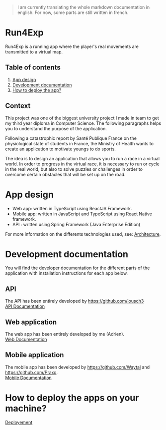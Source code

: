 > I am currently translating the whole markdown documentation in english. For now, some parts are still written in french.

# Run4Exp

Run4Exp is a running app where the player's real movements are transmitted to a virtual map.

## Table of contents

1. [App design](#archi)
2. [Development documentation](#developer)
3. [How to deploy the app?](#deploy)

## Context

This project was one of the biggest university project I made in team to get my third year diploma in Computer Science. The following paragraphs helps you to understand the purpose of the application.

Following a catastrophic report by Santé Publique France on the physiological state of students in France, the Ministry of Health wants to create an application to motivate youngs to do sports. 

The idea is to design an application that allows you to run a race in a virtual world. In order to progress in the virtual race, it is necessary to run or cycle in the real world, but also to solve puzzles or challenges in order to overcome certain obstacles that will be set up on the road.

# App design <a name="archi" ></a>

* Web app: written in TypeScript using ReactJS Framework.
* Mobile app: written in JavaScript and TypeScript using React Native framework.
* API : written using Spring Framework (Java Enterprise Edition)

For more information on the differents technologies used, see: [Architecture](./Documentation/architecture.md).

# Development documentation <a name="developer" ></a>

You will find the developer documentation for the different parts of the application with installation instructions for each app below.

## API

The API has been entirely developed by https://github.com/lousch3  
[API Documentation](./Documentation/api.md)

## Web application

The web app has been entirely developed by me (Adrien).  
[Web Documentation](./Documentation/web.md)

## Mobile application

The mobile app has been developed by https://github.com/Waytal and https://github.com/Praxo.  
[Mobile Documentation](./Documentation/mobile.md)

# How to deploy the apps on your machine? <a name="deploy" ></a>

[Deployement](./Documentation/d%C3%A9ploiement.md)
